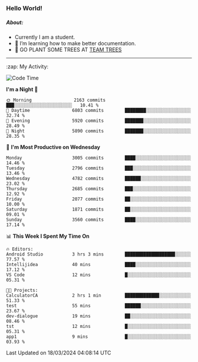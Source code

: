 ### Hello World!

##### About:
- Currently I am a student.
- 🌱 I’m learning how to make better documentation.
- 🌱 GO PLANT SOME TREES AT [TEAM TREES](https://teamtrees.org/)

---
  <summary>:zap: My Activity:</summary>
  
<!--START_SECTION:waka-->
![Code Time](http://img.shields.io/badge/Code%20Time-1%2C302%20hrs%2057%20mins-blue)

**I'm a Night 🦉** 

```text
🌞 Morning                2163 commits        ███░░░░░░░░░░░░░░░░░░░░░░   10.41 % 
🌆 Daytime                6803 commits        ████████░░░░░░░░░░░░░░░░░   32.74 % 
🌃 Evening                5920 commits        ███████░░░░░░░░░░░░░░░░░░   28.49 % 
🌙 Night                  5890 commits        ███████░░░░░░░░░░░░░░░░░░   28.35 % 
```
📅 **I'm Most Productive on Wednesday** 

```text
Monday                   3005 commits        ████░░░░░░░░░░░░░░░░░░░░░   14.46 % 
Tuesday                  2796 commits        ███░░░░░░░░░░░░░░░░░░░░░░   13.46 % 
Wednesday                4782 commits        ██████░░░░░░░░░░░░░░░░░░░   23.02 % 
Thursday                 2685 commits        ███░░░░░░░░░░░░░░░░░░░░░░   12.92 % 
Friday                   2077 commits        ██░░░░░░░░░░░░░░░░░░░░░░░   10.00 % 
Saturday                 1871 commits        ██░░░░░░░░░░░░░░░░░░░░░░░   09.01 % 
Sunday                   3560 commits        ████░░░░░░░░░░░░░░░░░░░░░   17.14 % 
```


📊 **This Week I Spent My Time On** 

```text
🔥 Editors: 
Android Studio           3 hrs 3 mins        ███████████████████░░░░░░   77.57 % 
Intellijidea             40 mins             ████░░░░░░░░░░░░░░░░░░░░░   17.12 % 
VS Code                  12 mins             █░░░░░░░░░░░░░░░░░░░░░░░░   05.31 % 

🐱‍💻 Projects: 
CalculatorCA             2 hrs 1 min         █████████████░░░░░░░░░░░░   51.33 % 
test                     55 mins             ██████░░░░░░░░░░░░░░░░░░░   23.67 % 
dev-dialogue             19 mins             ██░░░░░░░░░░░░░░░░░░░░░░░   08.46 % 
tst                      12 mins             █░░░░░░░░░░░░░░░░░░░░░░░░   05.31 % 
app1                     9 mins              █░░░░░░░░░░░░░░░░░░░░░░░░   03.93 % 
```


 Last Updated on 18/03/2024 04:08:14 UTC
<!--END_SECTION:waka-->

